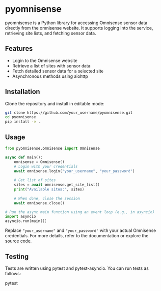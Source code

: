 # pyomnisense

pyomnisense is a Python library for accessing Omnisense sensor data directly from the omnisense website. It supports logging into the service, retrieving site lists, and fetching sensor data.

## Features

- Login to the Omnisense website
- Retrieve a list of sites with sensor data
- Fetch detailed sensor data for a selected site
- Asynchronous methods using aiohttp

## Installation

Clone the repository and install in editable mode:

```bash
git clone https://github.com/your_username/pyomnisense.git
cd pyomnisense
pip install -e .
```

## Usage

```python
from pyomnisense.omnisense import Omnisense

async def main():
    omnisense = Omnisense()
    # Login with your credentials
    await omnisense.login("your_username", "your_password")
    
    # Get list of sites
    sites = await omnisense.get_site_list()
    print("Available sites:", sites)
    
    # When done, close the session
    await omnisense.close()

# Run the async main function using an event loop (e.g., in asyncio)
import asyncio
asyncio.run(main())
```

Replace `"your_username"` and `"your_password"` with your actual Omnisense credentials. For more details, refer to the documentation or explore the source code.

## Testing
Tests are written using pytest and pytest-asyncio. You can run tests as follows:

pytest
